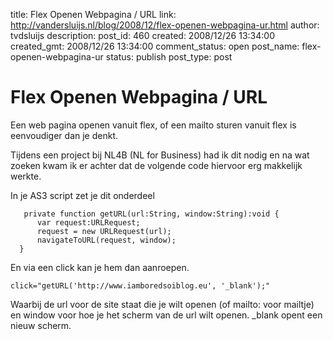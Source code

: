 title: Flex Openen Webpagina / URL
link: http://vandersluijs.nl/blog/2008/12/flex-openen-webpagina-ur.html
author: tvdsluijs
description: 
post_id: 460
created: 2008/12/26 13:34:00
created_gmt: 2008/12/26 13:34:00
comment_status: open
post_name: flex-openen-webpagina-ur
status: publish
post_type: post

# Flex Openen Webpagina / URL

Een web pagina openen vanuit flex, of een mailto sturen vanuit flex is eenvoudiger dan je denkt.  
  
Tijdens een project bij NL4B (NL for Business) had ik dit nodig en na wat zoeken kwam ik er achter dat de volgende code hiervoor erg makkelijk werkte.  
  
  
  
In je AS3 script zet je dit onderdeel  
  
  

    
    
       private function getURL(url:String, window:String):void {  
          var request:URLRequest;  
          request = new URLRequest(url);  
          navigateToURL(request, window);  
      }

  
En via een click kan je hem dan aanroepen.  
  
  

    
    
    click="getURL('http://www.iamboredsoiblog.eu', '_blank');"

  
Waarbij de url voor de site staat die je wilt openen (of mailto: voor mailtje) en window voor hoe je het scherm van de url wilt openen. _blank opent een nieuw scherm.